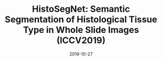 ---
title: "HistoSegNet: Semantic Segmentation of Histological Tissue Type in Whole Slide Images (ICCV2019)"
collection: publications
permalink: /publication/2019-10-27-iccv2019
date: 2019-10-27
paperurl: 'http://openaccess.thecvf.com/content_ICCV_2019/html/Chan_HistoSegNet_Semantic_Segmentation_of_Histological_Tissue_Type_in_Whole_Slide_ICCV_2019_paper.html'
---